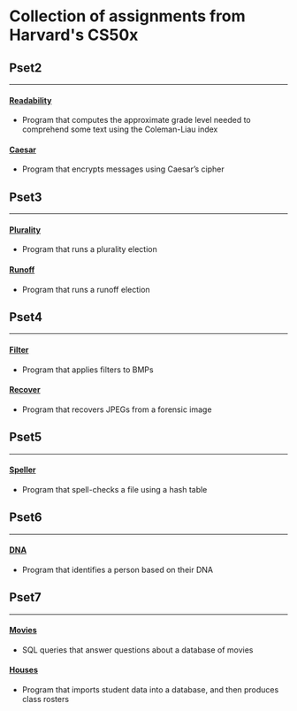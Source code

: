 # Collection of assignments from Harvard's CS50x

## Pset2 
***
#### [Readability](https://cs50.harvard.edu/x/2020/psets/2/readability/)
- Program that computes the approximate grade level needed to comprehend some text using the Coleman-Liau index

#### [Caesar](https://cs50.harvard.edu/x/2020/psets/2/caesar/)
- Program that encrypts messages using Caesar’s cipher

## Pset3
***
#### [Plurality](https://cs50.harvard.edu/x/2020/psets/3/plurality/)
- Program that runs a plurality election 

#### [Runoff](https://cs50.harvard.edu/x/2020/psets/3/runoff/)
- Program that runs a runoff election

## Pset4
***
#### [Filter](https://cs50.harvard.edu/x/2020/psets/4/filter/less/)
- Program that applies filters to BMPs

#### [Recover](https://cs50.harvard.edu/x/2020/psets/4/recover/)
- Program that recovers JPEGs from a forensic image

## Pset5
***
#### [Speller](https://cs50.harvard.edu/x/2020/psets/5/speller/)
- Program that spell-checks a file using a hash table

## Pset6
***
#### [DNA](https://cs50.harvard.edu/x/2020/psets/6/dna/)
- Program that identifies a person based on their DNA

## Pset7
***
#### [Movies](https://cs50.harvard.edu/x/2020/psets/7/movies/)
- SQL queries that answer questions about a database of movies

#### [Houses](https://cs50.harvard.edu/x/2020/psets/7/houses/)
- Program that imports student data into a database, and then produces class rosters


